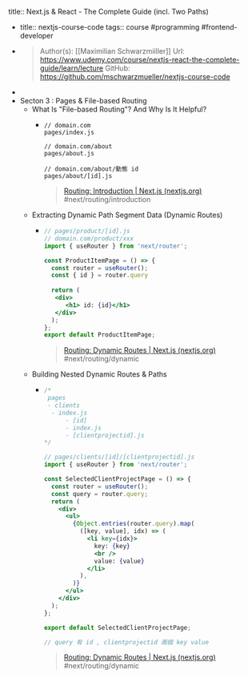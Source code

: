 title:: Next.js & React - The Complete Guide (incl. Two Paths)

- title:: nextjs-course-code
  tags:: course #programming #frontend-developer
- >Author(s): [[Maximilian Schwarzmiiller]]
  Url: https://www.udemy.com/course/nextjs-react-the-complete-guide/learn/lecture
  GitHub: https://github.com/mschwarzmueller/nextjs-course-code
-
- Secton 3 : Pages & File-based Routing
	- What Is "File-based Routing"? And Why Is It Helpful?
		- ```
		  // domain.com
		  pages/index.js
		  
		  // domain.com/about
		  pages/about.js
		  
		  // domain.com/about/動態 id
		  pages/about/[id].js
		  ```
		  >[Routing: Introduction | Next.js (nextjs.org)](https://nextjs.org/docs/routing/introduction)
		  #next/routing/introduction
	- Extracting Dynamic Path Segment Data (Dynamic Routes)
		- ```jsx
		  // pages/product/[id].js
		  // domain.com/product/xxx
		  import { useRouter } from 'next/router';
		  
		  const ProductItemPage = () => {
		    const router = useRouter();
		    const { id } = router.query
		    
		    return (
		     <div>
		        <h1> id: {id}</h1>
		     </div>
		    );
		  };
		  export default ProductItemPage;
		  ```
		  >[Routing: Dynamic Routes | Next.js (nextjs.org)](https://nextjs.org/docs/routing/dynamic-routes)
		  #next/routing/dynamic
	- Building Nested Dynamic Routes & Paths
		- ```jsx
		  /*
		   pages
		   - clients
		   	- index.js
		    	- [id]
		  		- index.js
		  		- [clientprojectid].js
		  */
		  
		  // pages/clients/[id]/[clientprojectid].js
		  import { useRouter } from 'next/router';
		  
		  const SelectedClientProjectPage = () => {
		    const router = useRouter();
		    const query = router.query;
		    return (
		      <div>
		        <ul>
		          {Object.entries(router.query).map(
		            ([key, value], idx) => (
		              <li key={idx}>
		                key: {key}
		                <br />
		                value: {value}
		              </li>
		            ),
		          )}
		        </ul>
		      </div>
		    );
		  };
		  
		  export default SelectedClientProjectPage;
		  
		  // query 有 id , clientprojectid 兩個 key value
		  ```
		  >[Routing: Dynamic Routes | Next.js (nextjs.org)](https://nextjs.org/docs/routing/dynamic-routes)
		  #next/routing/dynamic